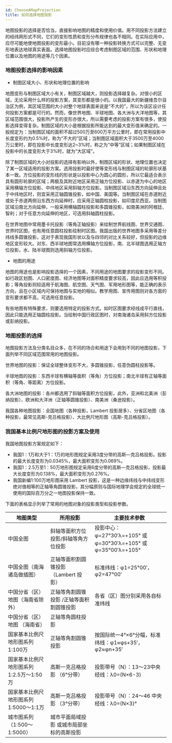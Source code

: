 ```yaml
---
id: ChooseAMapProjection
title: 如何选择地图投影
---
```

地图投影的选择是否恰当，直接影响地图的精度和使用价值。用不同投影方法建立的经纬网形式不同，它们的变形性质和变形分布规律也各不相同。在实际应用中，应尽可能地使地图投影的变形最小。目前没有哪一种投影转换方式可以完整、无变形地表达地球真实表面。选择地图投影时应综合考虑制图区域的范围、形状和地理位置以及地图的用途等几个因素。

### 地图投影选择的影响因素

* 制图区域大小、形状和地理位置的影响

地图变形与制图区域大小有关，制图区域越大，则投影选择越复杂。对很小的区域，无论采用什么样的投影方案，其变形都是很小的。以我国最大的新疆维吾尔自治区为例，其区域范围的大小对整个地球表面来说是“不大的”，所以为该区设计任何投影方案都是可行的。然而，像世界地图、半球地图、各大洲与大洋地图等，其区域范围很大，投影所产生的变形亦很大，所以需要考虑的投影方案有很多，使投影选择变得复杂。制图区域的大小是根据投影所能达到的最大变形值来确定的。一般规定为：当制图区域的面积不超过500万至600万平方公里时，即在常用投影中长度变形约为0.5%时，称为“不大的”区域；当制图区域面积大于3500万至4000万公里时，即在投影中长度变形达2~3%时，称之为“中等”区域；如果制图区域在投影中的长度变形大于3%时，就为“大区域”。

除了制图区域的大小对投影的选择有影响以外，制图区域的形状、地理位置也决定了某一区域适用的投影方案。选用投影时最好使等变形线与制图区域的轮廓形状基本一致。方位投影的变形线的形状是以投影中心为圆心的圆形，所以它最适合表示具有圆形轮廓的区域；两极及其附近地区采用正轴方位投影、以赤道为中心的地区采用横轴方位投影、中纬地区采用斜轴方位投影。当制图区域沿东西方向延伸且处于中纬地区时，则宜采用正轴圆锥投影，如中国、美国等。当制图区域在赤道附近或处于赤道两侧沿东西方向延伸时，应采用正轴圆柱投影，如印度尼西亚。当制图区域沿南北方向延伸，一般采用横轴圆柱投影和多圆锥投影，如南美洲的阿根廷、智利；对于任意方向延伸的地区，可选用斜轴圆柱投影。

在世界地图中常用墨卡托投影（等角正轴投影）来绘制世界航线图、世界交通图、世界时区图，也有用任意圆柱投影绘制时区图。我国出版的世界地图多采用等差分纬线多圆锥投影，这对于表现我国形状以及与四邻的对比关系较好，但投影的边缘地区变形较大。对东、西半球地图常选用横轴方位投影，南、北半球图选用正轴方位投影，水、陆半球图则选用斜轴方位投影。

* 地图的用途

地图的用途也是影响投影选择的一个因素，不同用途的地图要求的投影变形不同。如行政区划图、人口密度图、经济地图等对面积精度要求较高，因此应选用等积投影；等角投影则较适用于航海图、航空图、天气图、军用地形图等，能正确的表示方向，且在小区域内可保持地图与实地的相似。教学用图、宣传用图则对各方面的变形要求都不高，可选用任意投影。

有些地图有特殊要求，则要选用特定的投影方式。如时区图要求经线成平行直线，因此只能选用正轴圆柱投影。当绘制中国行政区图时，对南海诸岛采用斜方位投影或彭纳投影。

### 地图投影的选择

地图投影方法及分类名目众多，在不同的场合和用途下会用到不同的地图投影，下面列举不同区域范围常用的地图投影。

世界地图的投影：保证全球整体变形不大，多圆锥投影，任意伪圆柱投影等。

半球地图的投影：东西半球有横轴等面积（等角）方位投影；南北半球有正轴等面积（等角、等距离）方位投影。

各大洲地图的投影：各州都选用了斜轴等面积方位投影，此外，亚洲和北美洲（彭纳投影）、欧洲和大洋洲（正轴等圆锥投影）、南美洲（桑逊投影）。

我国各种地图投影：全国地图（各种投影，Lambert 投影居多）、分省区地图（各种投影，最常见高斯-克吕格投影）、大比例尺地形图（高斯-克吕格投影）。

### 我国基本比例尺地形图的投影方案及使用

我国地图投影方案规定如下：

* 我国1：1万和大于1：1万的地形图规定采用3度分带的高斯―克吕格投影。投影的最大长度变形为0.0345%，最大面积变形为0.069%。
* 我国1：2.5万至1：50万地形图规定采用6度分带的高斯―克吕格投影，投影最大长度变形为0.138%，最大面积变形为0.276%。
* 我国新编1:100万地形图采用 Lambert 投影，这是一种边缘纬线与中纬线变形绝对值相等的正轴等角圆锥投影，其分幅原则与国际地理学会规定的全球统一使用的国际百万分之一地图投影保持一致。

下面的表格显示列举了常用的地图对象的投影类型和投影参数。

地图类型 | 所用投影 | 主要技术参数  
---|---|---  
中国全图 | 斜轴等面积方位投影/斜轴等角方位投影 | 投影中心：φ=27°30′λ=+105° 或φ=30°30′λ=+105°  或φ=35°00′λ=+105°  
中国全图（南海诸岛做插图）| 正轴等面积割圆锥投影 （Lambert 投影）  | 标准纬线：φ1=25°00′，φ2=47°00′  
中国分省（区）地图（海南省除外）  | 正轴等角割圆锥投影 /正轴等面积割圆锥投影  | 各省（区）图分别采用各自标准纬线  
中国分省（区）地图  （海南省）  | 正轴等角圆柱投影  | 
国家基本比例尺地形图系列  1:100万  | 正轴等角割圆锥投影  | 按国际统一4°×6°分幅，标准纬线：φ1≈φs+35′，φ2≈φn+35′ 
国家基本比例尺地形图系列  1:2.5万～1:50万  | 高斯一克吕格投影  （6°分带） | 投影带号（N）：13～23中央经线：λ0=(N×6-3)  
国家基本比例尺地形图系列  1:5000～1:1万  | 高斯一克吕格投影  （3°分带）  | 投影带号（N）：24～46  中央经线：λ0=(N×3)°  
城市图系列  （1:500～1:5000）  | 城市平面局域投影  或城市局部坐标的高斯投影  |  
  
